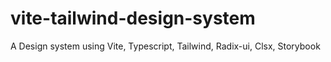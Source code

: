 # vite-tailwind-design-system
A Design system using Vite, Typescript, Tailwind, Radix-ui, Clsx, Storybook
